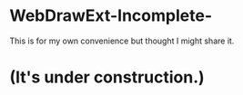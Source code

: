 # WebDrawExt-Incomplete-

This is for my own convenience but thought I might share it.

# (It's under construction.)
